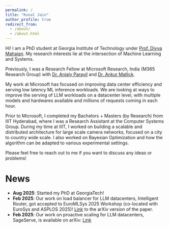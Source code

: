 ```yaml
---
permalink: /
title: "Kunal Jain"
author_profile: true
redirect_from: 
  - /about/
  - /about.html
---
```


Hi! I am a PhD student at Georgia Institute of Technology under [Prof. Divya Mahajan](https://www.divyamahajan.com/). My research interests lie at the intersection of Machine Learning and Systems.

Previously, I was a Research Fellow at Microsoft Research, India (M365 Research Group) with [Dr. Anjaly Parayil](https://www.microsoft.com/en-us/research/people/aparayil/) and [Dr. Ankur Mallick](https://ankurmallick.github.io/).

My work at Microsoft has focused on improving data center efficiency and serving low latency ML inference workloads. We are looking at ways to improve the serving of LLM workloads on a datacenter level, with multiple models and hardwares available and millions of requests coming in each hour.

Prior to Microsoft, I completed my Bachelors + Masters (by Research) from IIIT Hyderabad, where I was a Research Assistant at the Computer Systems Group. During my time at IIIT, I worked on building a scalable and distributed architecture for large scale camera networks, focused on a city to country wide scale. I also worked on Bayesian Optimization and how the algorithm can be adapted to various experimental settings. 

Please feel free to reach out to me if you want to discuss any ideas or problems!

News
======
 - **Aug 2025**: Started my PhD at GeorgiaTech!
 - **Feb 2025**: Our work on load balancer for LLM datacenters, Intelligent Router, got accepted to EuroMLSys 2025 Workshop (co-located with EuroSys and ASPLOS 2025)! [Link](https://arxiv.org/abs/2408.13510) to the arXiv version of the paper.
 - **Feb 2025**: Our work on proactive scaling for LLM datacenters, SageServe, is available on arXiv: [Link](https://arxiv.org/abs/2502.14617)
